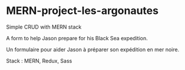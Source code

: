 # MERN-project-les-argonautes

Simple CRUD with MERN stack

A form to help Jason prepare for his Black Sea expedition.

Un formulaire pour aider Jason à préparer son expédition en mer noire.

Stack : MERN, Redux, Sass